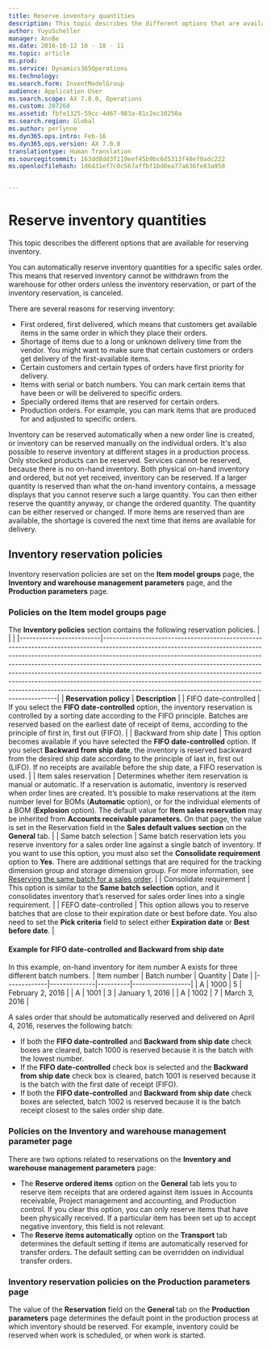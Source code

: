 ```yaml
---
title: Reserve inventory quantities
description: This topic describes the different options that are available for reserving inventory.
author: YuyuScheller
manager: AnnBe
ms.date: 2016-10-12 10 - 18 - 11
ms.topic: article
ms.prod: 
ms.service: Dynamics365Operations
ms.technology: 
ms.search.form: InventModelGroup
audience: Application User
ms.search.scope: AX 7.0.0, Operations
ms.custom: 207264
ms.assetid: fbfe1325-59cc-4d67-983a-81c2ec10250a
ms.search.region: Global
ms.author: perlynne
ms.dyn365.ops.intro: Feb-16
ms.dyn365.ops.version: AX 7.0.0
translationtype: Human Translation
ms.sourcegitcommit: 163dd8dd3f119eef45b9bc6d5313f48ef0adc222
ms.openlocfilehash: 1d6431ef7c0c567affbf1bd0ea77a636fe83a958


---
```


# <a name="reserve-inventory-quantities"></a>Reserve inventory quantities

This topic describes the different options that are available for reserving inventory.

You can automatically reserve inventory quantities for a specific sales order. This means that reserved inventory cannot be withdrawn from the warehouse for other orders unless the inventory reservation, or part of the inventory reservation, is canceled.

There are several reasons for reserving inventory:
-   First ordered, first delivered, which means that customers get available items in the same order in which they place their orders.
-   Shortage of items due to a long or unknown delivery time from the vendor. You might want to make sure that certain customers or orders get delivery of the first-available items.
-   Certain customers and certain types of orders have first priority for delivery.
-   Items with serial or batch numbers. You can mark certain items that have been or will be delivered to specific orders.
-   Specially ordered items that are reserved for certain orders.
-   Production orders. For example, you can mark items that are produced for and adjusted to specific orders.

Inventory can be reserved automatically when a new order line is created, or inventory can be reserved manually on the individual orders. It's also possible to reserve inventory at different stages in a production process. Only stocked products can be reserved. Services cannot be reserved, because there is no on-hand inventory. Both physical on-hand inventory and ordered, but not yet received, inventory can be reserved. If a larger quantity is reserved than what the on-hand inventory contains, a message displays that you cannot reserve such a large quantity. You can then either reserve the quantity anyway, or change the ordered quantity. The quantity can be either reserved or changed. If more items are reserved than are available, the shortage is covered the next time that items are available for delivery.

## <a name="inventory-reservation-policies"></a>Inventory reservation policies
Inventory reservation policies are set on the **Item model groups** page, the **Inventory and warehouse management parameters** page, and the **Production parameters** page.
### <a name="policies-on-the-item-model-groups-page"></a>Policies on the Item model groups page

The **Inventory policies** section contains the following reservation policies.
|                         |                                                                                                                                                                                                                                                                                                                                                                                                                                                                                                                                                    |
|-------------------------|----------------------------------------------------------------------------------------------------------------------------------------------------------------------------------------------------------------------------------------------------------------------------------------------------------------------------------------------------------------------------------------------------------------------------------------------------------------------------------------------------------------------------------------------------|
| **Reservation policy**  | **Description**                                                                                                                                                                                                                                                                                                                                                                                                                                                                                                                                    |
| FIFO date-controlled    | If you select the **FIFO date-controlled** option, the inventory reservation is controlled by a sorting date according to the FIFO principle. Batches are reserved based on the earliest date of receipt of items, according to the principle of first in, first out (FIFO).                                                                                                                                                                                                                                                                       |
| Backward from ship date | This option becomes available if you have selected the **FIFO date-controlled** option. If you select **Backward from ship date**, the inventory is reserved backward from the desired ship date according to the principle of last in, first out (LIFO). If no receipts are available before the ship date, a FIFO reservation is used.                                                                                                                                                                                                           |
| Item sales reservation  | Determines whether item reservation is manual or automatic. If a reservation is automatic, inventory is reserved when order lines are created. It’s possible to make reservations at the item number level for BOMs (**Automatic** option), or for the individual elements of a BOM (**Explosion** option). The default value for **Item sales reservation** may be inherited from **Accounts receivable parameters.** On that page, the value is set in the Reservation field in the **Sales default values** **section** on the **General** tab. |
| Same batch selection    | Same batch reservation lets you reserve inventory for a sales order line against a single batch of inventory. If you want to use this option, you must also set the **Consolidate requirement** option to **Yes**. There are additional settings that are required for the tracking dimension group and storage dimension group. For more information, see [Reserving the same batch for a sales order](reserve-same-batch-sales-order.md).                                                          |
| Consolidate requirement | This option is similar to the **Same batch selection** option, and it consolidates inventory that’s reserved for sales order lines into a single requirement.                                                                                                                                                                                                                                                                                                                                                                                      |
| FEFO date-controlled    | This option allows you to reserve batches that are close to their expiration date or best before date. You also need to set the **Pick criteria** field to select either **Expiration date** or **Best before date**.                                                                                                                                                                                                                                                                                                                              |

#### <a name="example-for-fifo-date-controlled-and-backward-from-ship-date"></a>Example for FIFO date-controlled and Backward from ship date

In this example, on-hand inventory for item number A exists for three different batch numbers.
| Item number | Batch number | Quantity | Date             |
|-------------|--------------|----------|------------------|
| A           | 1000         | 5        | February 2, 2016 |
| A           | 1001         | 3        | January 1, 2016  |
| A           | 1002         | 7        | March 3, 2016    |

A sales order that should be automatically reserved and delivered on April 4, 2016, reserves the following batch:
-   If both the **FIFO date-controlled** and **Backward from ship date** check boxes are cleared, batch 1000 is reserved because it is the batch with the lowest number.
-   If the **FIFO date-controlled** check box is selected and the **Backward from ship date** check box is cleared, batch 1001 is reserved because it is the batch with the first date of receipt (FIFO).
-   If both the **FIFO date-controlled** and **Backward from ship date** check boxes are selected, batch 1002 is reserved because it is the batch receipt closest to the sales order ship date.

### <a name="policies-on-the-inventory-and-warehouse-management-parameter-page"></a>Policies on the Inventory and warehouse management parameter page

There are two options related to reservations on the **Inventory and warehouse management parameters** page:
-   The **Reserve ordered items** option on the **General** tab lets you to reserve item receipts that are ordered against item issues in Accounts receivable, Project management and accounting, and Production control. If you clear this option, you can only reserve items that have been physically received. If a particular item has been set up to accept negative inventory, this field is not relevant.
-   The **Reserve items automatically** option on the **Transport** tab determines the default setting if items are automatically reserved for transfer orders. The default setting can be overridden on individual transfer orders.

### <a name="inventory-reservation-policies-on-the-production-parameters-page"></a>Inventory reservation policies on the Production parameters page

The value of the **Reservation** field on the **General** tab on the **Production parameters** page determines the default point in the production process at which inventory should be reserved. For example, inventory could be reserved when work is scheduled, or when work is started.




<!--HONumber=Feb17_HO3-->



